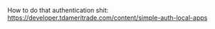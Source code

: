 How to do that authentication shit: https://developer.tdameritrade.com/content/simple-auth-local-apps